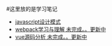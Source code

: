 #这里放的是学习笔记

* [javascript设计模式](https://github.com/solovolf/solovolf.github.io/tree/master/design "javascript设计模式") 
* [webpack学习与理解  未完成。。更新中](https://github.com/solovolf/solovolf.github.io/tree/master/webpack "webpack学习与理解") 
* [vue源码分析 未完成。。更新中](https://github.com/solovolf/solovolf.github.io/blob/master/vue/REEAME.md "webpack学习与理解") 
